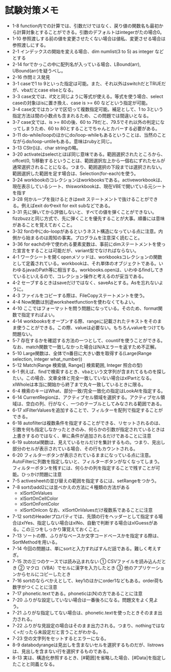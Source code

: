 # 試験対策メモ

- 1-8 function内での計算では、引数だけではなく、戻り値の関数名も最初から計算対象とすることができる。引数のデフォルトはintegerがたの場合0。
- 1-10 参照渡しする前の値を変更させたくない場合は値私、変更させる場合は参照渡しにする。
- 2-1 インデックスの開始を変える場合、dim numlist(3 to 5) as integer などとする
- 2-14 forでかっこの中に配列名が入っている場合、LBound(arr), UBound(arr)を疑うべし。
- 2-16 作問ミス発見
- 3-1 caseで1 to 9といった指定は可能。また、それ以外はswitchだとTRUEだが、vbaだとcase elseとなる。
- 3-3 case文では、if文と同じように等式が使える。等式を使う場合、select caseの対象はisに置き換え、case is >= 60 などという指定が可能。
- 3-4 case文ではカンマで区切って複数指定可能。補足として、1 to 3という指定方法は間の小数点も含まれるため、この問題では間違いとなる。
- 3-7 case文では、is >= 80の後、60 to 79だと、79.5でそれ以外の判定になってしまうため、60 to 80とすることでちゃんとカバーする必要がある。
- 3-11 do-while/loopのほかにdo/loop-whileもあるということは、当然のことながらdo/loop-untileもある。意味はrubyと同じ。
- 3-13 CStr()は、char stringの略。
- 3-20 activateはselectとほぼ同じ意味である。範囲選択されたところから、offcet(0, 1)移動するということは、範囲選択左上から一個右にずれたセルが通常選択されることになる。つまり、範囲選択の下段までは選択されない。範囲選択した範囲を足す場合は、Selection(for-each)を使う。
- 3-24 workbookのコレクションはworkbooksである。activeworkbookは、現在表示しているシート、thisworkbookは、現在VBEで開いている元シートを指す
- 3-28 何かループを抜けるときはexit ステートメントで抜けることができる。例えばexit doやexit for exit subなどである。
- 3-31 先に弾いてから評価しないと、すべての値を弾くことができない。fizzbuzzと同じ方式で、先に弾くことを優先することが大事。順番には意味があることを覚えておくこと。
- 3-32 forの中にdo-loopがあるというネスト構造になっている点に注意。内側から始まるのは周知の事実。プログラムを注意深く読むこと。
- 3-36 for eachの中で使われる要素変数は、事前にdimステートメントを使った宣言をすることは可能だが、variant型でなければならない。
- 4-1 ワークシートを開くopenメソッドは、workbooksコレクションの関数として定義されている。workbookは、それ単体のオブジェクトである。いわゆるjavaのPath等に相当する。workbooks.openは、いわゆるfindしてきているといえるので、コレクション操作と考えるのが妥当である。
- 4-2 セーブするときはsaveだけではなく、saveAsとする。Asを忘れないように。
- 4-3 ファイルをコピーする際は、FileCopyステートメントを使う。
- 4-4 Now関数は別途worksheetfunctionを使わなくてもよい。
- 4-10 ここではフォーマットを問う問題になっている。そのため、format関数で指定すればよい。
- 4-14 workbooksをオープンする際、rangeに記載されたテキストをそのまま使うことができる。この際、valueは必要ない。もちろんvalueをつけても問題ない。
- 5-7 存在するかを確認する方法の一つとして、countifを使うことができる。なお、match関数で一致しなかった場合はN/Aエラーを返すため不正解。
- 5-10 Large関数は、全体でn番目に大きい数を取得する(Large(Range selection, integer what_number))
- 5-12 Match(Range 検索値, Range[] 検索範囲, Integer 照合の型)
- 6-1 例えば、findで検索するとき、vbaという文字列が含まれてるものを探したい。この場合、文章全体と完全一致していない場合はxlPartとなる。xlWholeは本当に開始から終了まで丸々一致しているときに限る。
- 6-4 検索のキーはWhat、部分一致/完全一致化の指定はLookAtを指定する。
- 6-14 CurrentRegionは、アクティブセル領域を選択する。アクティブセル領域は、空白の列、行がなく、一つのテーブルとしてみなされる範囲である。
- 6-17 xlFilterValuesを追加することで、フィルターを配列で指定することができる。
- 6-18 autofilterは複数条件を指定することができる、リセットされるのは、引数を何も指定しなかったときのみ、何らかの引数が指定されているときは上書きするのではなく、単に条件が追加されるだけであることに注意
- 6-19 subtotal関数は、見えているセルだけを集計するもの。つまり、見出し部分のセルが表示されている場合、その行もカウントされる。
- 6-20 フィルターボタンが表示されているままになっている点に注意。AutoFilterに列数を指定しないと、フィルターボタンがなくなってしまう。フィルターボタンを残すには、何らかの列を指定することで残すことが可能。ひっかけ問題に注意
- 7-5 activesheetの並び替えの範囲を指定するには、setRangeをつかう。
- 7-8 sortのadd2には並べかえの方法に４種類の方法がある
    - xlSortOnValues
    - xlSortOnCellColor
    - xlSortOnFontColor
    - xlSortOnIcon
なお、xlSortOnValuesだけ複数系であることに注意
- 7-12 sortのHeaderプロパティでは、先頭の行をヘッダーとして指定する場合はxlYes、指定しない場合はxlNo、自動で判断する場合はxlGuessがある。この三つをしっかり簿覚えておくこと。
- 7-13 ソートの際、ふりがなベースか文字コードベースかを指定する際は、SortMethodを用いる。
- 7-14 今回の問題は、単にsortと入力すればすんだ話である。難しく考えすぎ。
- 7-15 次の三つのケースでは読み込まれない
① CSVファイルを読み込んだとき
② マクロ（VBA）でセルに漢字を入力したとき
③ 他のアプリケーションからセルにコピーしたとき
- 7-16 sortのならべかえとして、key1のほかにorder1などもある。order荷も数字がつくことに注意
- 7-17 phonetic.textである。phoneticは(N)の方であることに注意
- 7-20 ふりがな設定していない場合は一番後ろになる。問題文をよく見よう。
- 7-21 ふりがな指定してない場合は、phonetic.textを使ったときそのまま出力される。
- 7-22 ふりがな見設定の場合はそのまま出力される。つまり、nothingではなく=だったら未設定だと言うことがわかる。
- 7-23 空の文字列をセットするとエラーになる。
- 8-9 databodyrangeは見出しを含まないセルを選択するものだが、listrowsは、見出しを含まない行を選択するものである。
- 8-13 実は、構造化参照するとき、\[\#範囲]を省略した場合、\[#Data]を指定したことと同義となる。